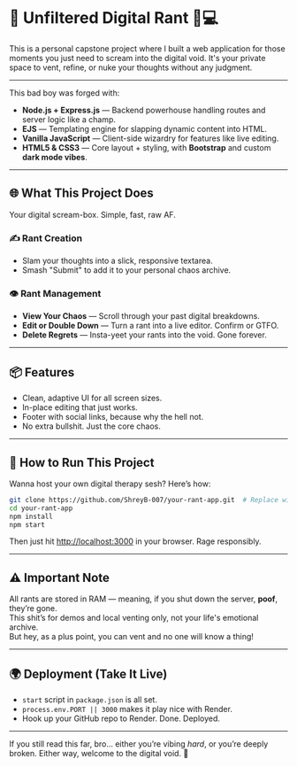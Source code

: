 # 🚨 Unfiltered Digital Rant 😤💻  

This is a personal capstone project where I built a web application for those moments you just need to scream into the digital void. It's your private space to vent, refine, or nuke your thoughts without any judgment.  

---

This bad boy was forged with:

- **Node.js + Express.js** — Backend powerhouse handling routes and server logic like a champ.  
- **EJS** — Templating engine for slapping dynamic content into HTML.  
- **Vanilla JavaScript** — Client-side wizardry for features like live editing.  
- **HTML5 & CSS3** — Core layout + styling, with **Bootstrap** and custom **dark mode vibes**.

---

## 🌐 What This Project Does  

Your digital scream-box. Simple, fast, raw AF.

### ✍️ Rant Creation  
- Slam your thoughts into a slick, responsive textarea.  
- Smash "Submit" to add it to your personal chaos archive.

### 👁️ Rant Management  
- **View Your Chaos** — Scroll through your past digital breakdowns.  
- **Edit or Double Down** — Turn a rant into a live editor. Confirm or GTFO.  
- **Delete Regrets** — Insta-yeet your rants into the void. Gone forever.

---

## 📦 Features  

- Clean, adaptive UI for all screen sizes.  
- In-place editing that just works.  
- Footer with social links, because why the hell not.  
- No extra bullshit. Just the core chaos.

---

## 🚀 How to Run This Project  

Wanna host your own digital therapy sesh? Here’s how:

```bash
git clone https://github.com/ShreyB-007/your-rant-app.git  # Replace with actual URL
cd your-rant-app  
npm install  
npm start  
```

Then just hit [http://localhost:3000](http://localhost:3000) in your browser. Rage responsibly.

---

## ⚠️ Important Note  

All rants are stored in RAM — meaning, if you shut down the server, **poof**, they’re gone.  
This shit’s for demos and local venting only, not your life's emotional archive.  
But hey, as a plus point, you can vent and no one will know a thing!

---

## 🌍 Deployment (Take It Live)  

- `start` script in `package.json` is all set.  
- `process.env.PORT || 3000` makes it play nice with Render.  
- Hook up your GitHub repo to Render. Done. Deployed.

---

If you still read this far, bro... either you’re vibing *hard*, or you’re deeply broken. Either way, welcome to the digital void. 🖤
